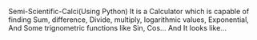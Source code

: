   
Semi-Scientific-Calci(Using Python)
It is a Calculator which is capable of finding Sum, 
difference, Divide, multiply, logarithmic values, Exponential,
And Some trignometric functions like Sin, Cos... 
And It looks like...
